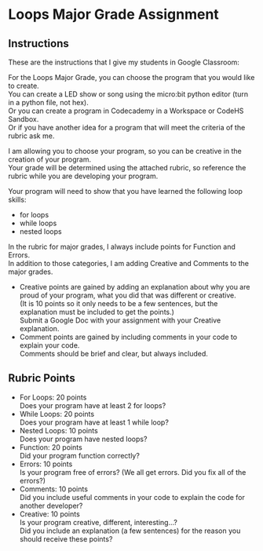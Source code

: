 # Loops Major Grade Assignment  

## Instructions  
These are the instructions that I give my students in Google Classroom:

For the Loops Major Grade, you can choose the program that you would like to create.  
You can create a LED show or song using the micro:bit python editor (turn in a python file, not hex).  
Or you can create a program in Codecademy in a Workspace or CodeHS Sandbox.  
Or if you have another idea for a program that will meet the criteria of the rubric ask me.  

I am allowing you to choose your program, so you can be creative in the creation of your program.  
Your grade will be determined using the attached rubric, so reference the rubric while you are developing your program.  

Your program will need to show that you have learned the following loop skills:  
- for loops  
- while loops  
- nested loops  

In the rubric for major grades, I always include points for Function and Errors.  
In addition to those categories, I am adding Creative and Comments to the major grades.  
- Creative points are gained by adding an explanation about why you are proud of your program, what you did that was different or creative.  
(It is 10 points so it only needs to be a few sentences, but the explanation must be included to get the points.)  
Submit a Google Doc with your assignment with your Creative explanation.  
- Comment points are gained by including comments in your code to explain your code.  
Comments should be brief and clear, but always included.  

## Rubric Points  
- For Loops: 20 points  
Does your program have at least 2 for loops?  
- While Loops: 20 points  
Does your program have at least 1 while loop?  
- Nested Loops: 10 points  
Does your program have nested loops?  
- Function: 20 points  
Did your program function correctly?  
- Errors: 10 points  
Is your program free of errors? (We all get errors. Did you fix all of the errors?)  
- Comments: 10 points  
Did you include useful comments in your code to explain the code for another developer?  
- Creative: 10 points  
Is your program creative, different, interesting...?  
Did you include an explanation (a few sentences) for the reason you should receive these points?

